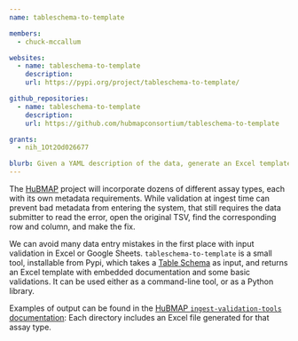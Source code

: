 ```yaml
---
name: tableschema-to-template

members:
  - chuck-mccallum

websites:
  - name: tableschema-to-template
    description:
    url: https://pypi.org/project/tableschema-to-template/

github_repositories:
  - name: tableschema-to-template
    description:
    url: https://github.com/hubmapconsortium/tableschema-to-template

grants:
  - nih_1Ot2Od026677

blurb: Given a YAML description of the data, generate an Excel template with input validation
---
```


The [HuBMAP](/research/projects/hubmap/) project will incorporate dozens of different assay types,
each with its own metadata requirements.
While validation at ingest time can prevent bad metadata from entering the system,
that still requires the data submitter to read the error,
open the original TSV, find the corresponding row and column, and make the fix.

We can avoid many data entry mistakes in the first place with input validation in Excel or Google Sheets.
`tableschema-to-template` is a small tool, installable from Pypi,
which takes a [Table Schema](https://specs.frictionlessdata.io/table-schema/) as input,
and returns an Excel template with embedded documentation and some basic validations.
It can be used either as a command-line tool, or as a Python library.

Examples of output can be found in the [HuBMAP `ingest-validation-tools` documentation](https://github.com/hubmapconsortium/ingest-validation-tools/tree/master/docs):
Each directory includes an Excel file generated for that assay type.
